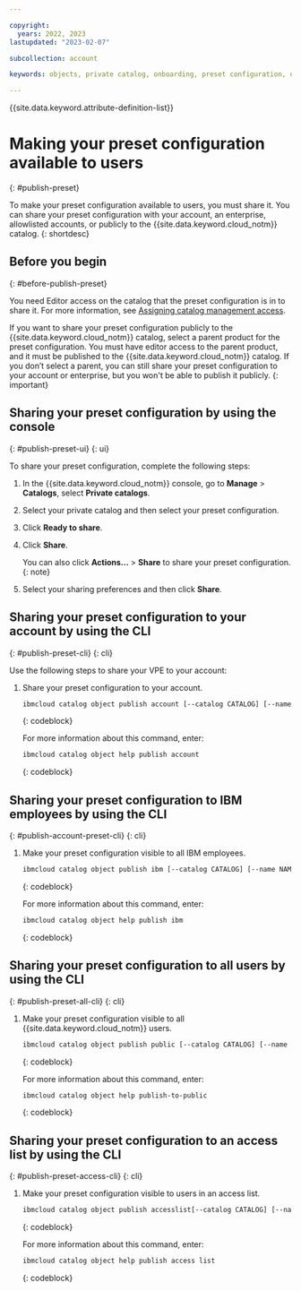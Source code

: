 ```yaml
---

copyright:
  years: 2022, 2023
lastupdated: "2023-02-07"

subcollection: account

keywords: objects, private catalog, onboarding, preset configuration, object, publish preset configuration, preset

---
```


{{site.data.keyword.attribute-definition-list}}


# Making your preset configuration available to users
{: #publish-preset}

To make your preset configuration available to users, you must share it. You can share your preset configuration with your account, an enterprise, allowlisted accounts, or publicly to the {{site.data.keyword.cloud_notm}} catalog.
{: shortdesc}

## Before you begin
{: #before-publish-preset}

You need Editor access on the catalog that the preset configuration is in to share it. For more information, see [Assigning catalog management access](/docs/account?topic=account-catalog-access).



If you want to share your preset configuration publicly to the {{site.data.keyword.cloud_notm}} catalog, select a parent product for the preset configuration. You must have editor access to the parent product, and it must be published to the {{site.data.keyword.cloud_notm}} catalog. If you don’t select a parent, you can still share your preset configuration to your account or enterprise, but you won't be able to publish it publicly.
{: important}

## Sharing your preset configuration by using the console
{: #publish-preset-ui}
{: ui}

To share your preset configuration, complete the following steps:

1. In the {{site.data.keyword.cloud_notm}} console, go to **Manage** > **Catalogs**, select **Private catalogs**.
1. Select your private catalog and then select your preset configuration.
1. Click **Ready to share**.
1. Click **Share**.

    You can also click **Actions...** > **Share** to share your preset configuration.
    {: note}

1. Select your sharing preferences and then click **Share**.



## Sharing your preset configuration to your account by using the CLI
{: #publish-preset-cli}
{: cli}

Use the following steps to share your VPE to your account:

1. Share your preset configuration to your account.
   ```bash
   ibmcloud catalog object publish account [--catalog CATALOG] [--name NAME]
   ```
   {: codeblock}

   For more information about this command, enter:
   ```bash
   ibmcloud catalog object help publish account
   ```
   {: codeblock}

## Sharing your preset configuration to IBM employees by using the CLI
{: #publish-account-preset-cli}
{: cli}

1. Make your preset configuration visible to all IBM employees.
   ```bash
   ibmcloud catalog object publish ibm [--catalog CATALOG] [--name NAME]
   ```
   {: codeblock}

   For more information about this command, enter:
   ```bash
   ibmcloud catalog object help publish ibm
   ```
   {: codeblock}

## Sharing your preset configuration to all users by using the CLI
{: #publish-preset-all-cli}
{: cli}

1. Make your preset configuration visible to all {{site.data.keyword.cloud_notm}} users.
   ```bash
   ibmcloud catalog object publish public [--catalog CATALOG] [--name NAME]
   ```
   {: codeblock}

   For more information about this command, enter:
   ```bash
   ibmcloud catalog object help publish-to-public
   ```
   {: codeblock}

## Sharing your preset configuration to an access list by using the CLI
{: #publish-preset-access-cli}
{: cli}

1. Make your preset configuration visible to users in an access list.

   ```bash
   ibmcloud catalog object publish accesslist[--catalog CATALOG] [--name NAME]
   ```
   {: codeblock}

   For more information about this command, enter:
   ```bash
   ibmcloud catalog object help publish access list
   ```
   {: codeblock}
